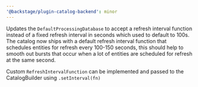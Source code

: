 ```yaml
---
'@backstage/plugin-catalog-backend': minor
---
```


Updates the `DefaultProcessingDatabase` to accept a refresh interval function instead of a fixed refresh interval in seconds which used to default to 100s. The catalog now ships with a default refresh interval function that schedules entities for refresh every 100-150 seconds, this should
help to smooth out bursts that occur when a lot of entities are scheduled for refresh at the same second.

Custom `RefreshIntervalFunction` can be implemented and passed to the CatalogBuilder using `.setInterval(fn)`
